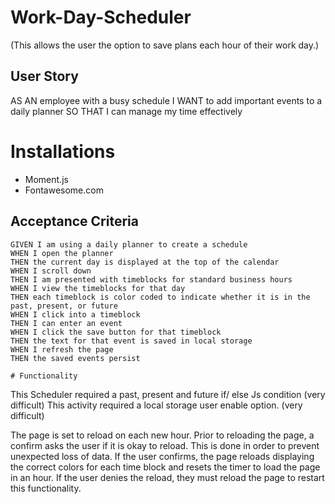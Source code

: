 # Work-Day-Scheduler

(This allows the user the option to save plans each hour of their work day.)
## User Story

AS AN employee with a busy schedule
I WANT to add important events to a daily planner
SO THAT I can manage my time effectively

# Installations 

* Moment.js
* Fontawesome.com

## Acceptance Criteria

```
GIVEN I am using a daily planner to create a schedule
WHEN I open the planner
THEN the current day is displayed at the top of the calendar
WHEN I scroll down
THEN I am presented with timeblocks for standard business hours
WHEN I view the timeblocks for that day
THEN each timeblock is color coded to indicate whether it is in the past, present, or future
WHEN I click into a timeblock
THEN I can enter an event
WHEN I click the save button for that timeblock
THEN the text for that event is saved in local storage
WHEN I refresh the page
THEN the saved events persist

# Functionality

```
This Scheduler required a past, present and future if/ else Js condition (very difficult)
This activity required a local storage user enable option. (very difficult)

The page is set to reload on each new hour. Prior to reloading the page, a confirm asks the user if it is okay to reload. This is done in order to prevent unexpected loss of data. If the user confirms, the page reloads displaying the correct colors for each time block and resets the timer to load the page in an hour. If the user denies the reload, they must reload the page to restart this functionality.


